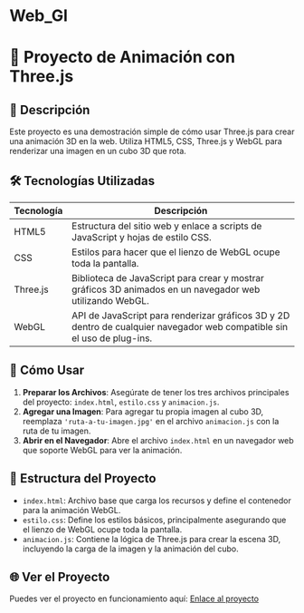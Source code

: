 # Web_Gl
# 🌟 Proyecto de Animación con Three.js

## 📝 Descripción
Este proyecto es una demostración simple de cómo usar Three.js para crear una animación 3D en la web. Utiliza HTML5, CSS, Three.js y WebGL para renderizar una imagen en un cubo 3D que rota.

## 🛠️ Tecnologías Utilizadas

| Tecnología | Descripción |
|------------|-------------|
| HTML5      | Estructura del sitio web y enlace a scripts de JavaScript y hojas de estilo CSS. |
| CSS        | Estilos para hacer que el lienzo de WebGL ocupe toda la pantalla. |
| Three.js   | Biblioteca de JavaScript para crear y mostrar gráficos 3D animados en un navegador web utilizando WebGL. |
| WebGL      | API de JavaScript para renderizar gráficos 3D y 2D dentro de cualquier navegador web compatible sin el uso de plug-ins. |

## 🚀 Cómo Usar

1. **Preparar los Archivos**: Asegúrate de tener los tres archivos principales del proyecto: `index.html`, `estilo.css` y `animacion.js`.
2. **Agregar una Imagen**: Para agregar tu propia imagen al cubo 3D, reemplaza `'ruta-a-tu-imagen.jpg'` en el archivo `animacion.js` con la ruta de tu imagen.
3. **Abrir en el Navegador**: Abre el archivo `index.html` en un navegador web que soporte WebGL para ver la animación.

## 📂 Estructura del Proyecto

- `index.html`: Archivo base que carga los recursos y define el contenedor para la animación WebGL.
- `estilo.css`: Define los estilos básicos, principalmente asegurando que el lienzo de WebGL ocupe toda la pantalla.
- `animacion.js`: Contiene la lógica de Three.js para crear la escena 3D, incluyendo la carga de la imagen y la animación del cubo.

## 🌐 Ver el Proyecto 

Puedes ver el proyecto en funcionamiento aquí: [Enlace al proyecto](Uhttps://johan-flowcode.github.io/Web_Gl/)

